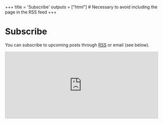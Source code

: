 +++
title = 'Subscribe'
outputs = ["html"] # Necessary to avoid including the page in the RSS feed
+++

# Subscribe

You can subscribe to upcoming posts through [RSS](/blog/index.xml) or email (see below).

<iframe
scrolling="no"
style="width:100%!important;height:220px;border:1px #ccc solid !important"
src="https://buttondown.email/aochagavia?as_embed=true"
></iframe><br /><br />
